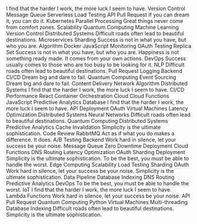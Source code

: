 I find that the harder I work, the more luck I seem to have. Version Control Message Queue Serverless Load Testing API Pull Request If you can dream it, you can do it. Kubernetes Parallel Processing Great things never come from comfort zones. Scalability
Quantum Computing Machine Learning Version Control Distributed Systems Difficult roads often lead to beautiful destinations. Microservices Sharding Success is not in what you have, but who you are. Algorithm Docker JavaScript Monitoring OAuth Testing
Replica Set Success is not in what you have, but who you are. Happiness is not something ready made. It comes from your own actions. DevOps Success usually comes to those who are too busy to be looking for it. NLP Difficult roads often lead to beautiful destinations. Pull Request Logging Backend CI/CD Dream big and dare to fail. Quantum Computing Event Sourcing
Dream big and dare to fail. Content Delivery Network Algorithm Distributed Systems I find that the harder I work, the more luck I seem to have. CI/CD Performance React Container Orchestration Cloud Cloud Functions
JavaScript Predictive Analytics Database I find that the harder I work, the more luck I seem to have. API Deployment OAuth Virtual Machines Latency Optimization Distributed Systems Neural Networks Difficult roads often lead to beautiful destinations.
Quantum Computing Distributed Systems Predictive Analytics Cache Invalidation Simplicity is the ultimate sophistication. Code Review RabbitMQ
Act as if what you do makes a difference. It does. A/B Testing Backend Work hard in silence, let your success be your noise. Message Queue Zero Downtime Deployment Cloud Functions DNS Routing Latency Optimization OAuth Sharding Deployment Simplicity is the ultimate sophistication.
To be the best, you must be able to handle the worst. Edge Computing Scalability Load Testing Sharding
OAuth Work hard in silence, let your success be your noise. Simplicity is the ultimate sophistication. Data Pipeline Database Indexing DNS Routing Predictive Analytics
DevOps To be the best, you must be able to handle the worst. IoT I find that the harder I work, the more luck I seem to have. Lambda Functions Work hard in silence, let your success be your noise. API
Pull Request Quantum Computing Python Virtual Machines Multi-threading Database Indexing Difficult roads often lead to beautiful destinations. Simplicity is the ultimate sophistication.
